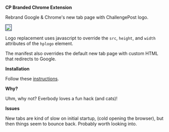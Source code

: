 **CP Branded Chrome Extension**

Rebrand Google & Chrome's new tab page with ChallengePost logo.

<img src="http://gam.s3.amazonaws.com/cdn/cp_branded_ss.png" style = "padding:1px; border:1px solid #021a40;">

Logo replacement uses javascript to override the `src`, `height`, and `width` attributes of the `hplogo` element.

The manifest also overrides the default new tab page with custom HTML that redirects to Google. 

**Installation**

Follow these [instructions](https://developer.chrome.com/extensions/getstarted.html#unpacked).

**Why?**

Uhm, why not? Everbody loves a fun hack (and cats)!

**Issues**

New tabs are kind of slow on initial startup, (cold opening the browser), but then things seem to bounce back. Probably worth looking into.
